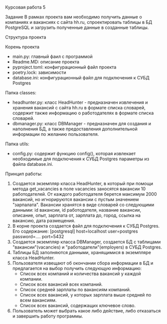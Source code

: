 Курсовая работа 5

Задание
В рамках проекта вам необходимо получить данные о компаниях и вакансиях с сайта hh.ru, спроектировать таблицы в БД PostgreSQL и загрузить 
полученные данные в созданные таблицы.

Структура проекта

Корень проекта
- main.py: главный фаил с программой
- Readme.MD: описание проекта
- pyproject.toml: конфигурационный файл проекта
- poetry.lock: зависимости
- database.ini: конфигурационный файл для подключения к СУБД Postgres

Папка classes:
- headhunter.py: класс HeadHunter - предназначен извлечения и хранения вакансий с сайта hh.ru в формате списка словарей, содержит также 
   информацию о работодателях в формате списка словарей.
- dbmanаger.py: класс DBManager - предназначен для создания и наполнения БД, а также предоставления дополнительной информации по
   желанию пользователя.

Папка utils:
- config.py: содержит функцию config(), которая извлекает необходимые для подключения к СУБД Postgres параметры из файла database.ini.


Принцип работы:
1. Создается экземпляр класса HeadHunter, в который при помощи метода get_vacancies в поле vacancies заносятся вакансии 10 работодателей.
    От каждого работодателя берется максимум 2000 вакансий, но игнорируются вакансии с пустым значением "зарпалата".
    Вакансии хранятся в виде словарей со следующими данными: id вакансии, id работодателя, название вакансии, описание, опыт, зарплата от,
    зарплата до, город, ссылка на вакансию, дата размещения.
2. В корне проекта создается файл для подключения к СУБД Postgres. Его содержание:
   [postgresql]
   host=localhost
   user=postgres
   password=....
   port=5432
3. Создается экземпляр класса DBManager, создается БД с таблицами "вакансии"(vacancies) и "работодатели"(employers) в СУБД Postgres.
4. Таблицы БД заполняются данными, хранящимися в экземпляре класса HeadHunter.
5. Пользователя извещают об окончании сбора информации в БД и предлагается на выбор получить следующую информацию:
    - Список всех компаний и количества вакансий у каждой компании.
    - Список всех вакансий всех компаний.
    - Список средней зарплаты по вакансиям компаний.
    - Список всех вакансий, у которых зарплата выше средней по всем вакансиям.
    - Список всех вакансий, содержащих ключевое слово.
 6. Пользователь может выбрать какое либо действие, либо отказаться и завершить работу программы.



